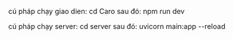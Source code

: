 cú pháp chạy giao dien: cd Caro 
               sau đó: npm run dev 

cú pháp chạy server: cd server
          sau đó:   uvicorn main:app --reload
